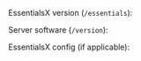 <!---
If needed, you can paste your config and logs on https://gist.github.com and
include a link in your issue. Post separate problems in separate issues, as
this makes it easier to keep track of them. These top lines won't appear when
you create your issue, so make sure to put details at the bottom of the post.
-->

EssentialsX version (`/essentials`): 

Server software (`/version`): 

EssentialsX config (if applicable): 


